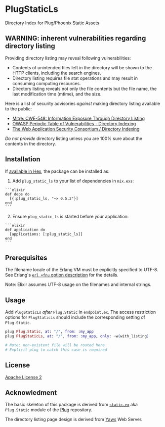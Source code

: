 # PlugStaticLs

Directory Index for Plug/Phoenix Static Assets

## WARNING: inherent vulnerabilities regarding directory listing

Providing directory listing may reveal following vulnerabilities:

* Contents of unintended files left in the directory will be shown to the HTTP clients, including the search engines.
* Directory listing requires file stat operations and may result in consuming computing resources.
* Directory listing reveals not only the file contents but the file name, the last modification time (mtime), and the size.

Here is a list of security advisories *against* making directory listing available to the public:

* [Mitre: CWE-548: Information Exposure Through Directory Listing](http://cwe.mitre.org/data/definitions/548.html)
* [OWASP Periodic Table of Vulnerabilities - Directory Indexing](https://www.owasp.org/index.php/OWASP_Periodic_Table_of_Vulnerabilities_-_Directory_Indexing)
* [The Web Application Security Consortium / Directory Indexing](http://projects.webappsec.org/w/page/13246922/Directory%20Indexing)

*Do not provide* directory listing unless you are 100% sure about the contents in the directory.

## Installation

If [available in Hex](https://hex.pm/docs/publish), the package can be installed as:

  1. Add `plug_static_ls` to your list of dependencies in `mix.exs`:

    ```elixir
    def deps do
      [{:plug_static_ls, "~> 0.5.2"}]
    end
    ```

  2. Ensure `plug_static_ls` is started before your application:

    ```elixir
    def application do
      [applications: [:plug_static_ls]]
    end
    ```

## Prerequisites

The filename locale of the Erlang VM must be explicitly specified to UTF-8.
See Erlang's [`erl +fnu` option description](http://erlang.org/doc/man/erl.html) for the details.

Note: Elixir assumes UTF-8 usage on the filenames and internal strings.

## Usage

Add `PlugStaticLs` *after* `Plug.Static` in `endpoint.ex`. The access restriction options for `PlugStaticLs` should include the corresponding setting of `Plug.Static`.

```Elixir
plug Plug.Static, at: "/", from: :my_app
plug PlugStaticLs, at: "/", from: :my_app, only: ~w(with_listing)

# Note: non-existent file will be routed here
# Explicit plug to catch this case is required
```

## License

[Apache License 2](https://www.apache.org/licenses/LICENSE-2.0)

## Acknowledment

The basic skeleton of this package is derived from
[`static.ex`](https://github.com/elixir-lang/plug/blob/master/lib/plug/static.ex)
aka `Plug.Static` module of the [Plug](https://github.com/elixir-lang/plug) repository.

The directory listing page design is derived from [Yaws](http://yaws.hyber.org) Web Server.
